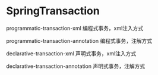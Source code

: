 # SpringTransaction

programmatic-transaction-xml 编程式事务，xml注入方式

programmatic-transaction-annotation 编程式事务，注解方式

declarative-transaction-xml 声明式事务，xml注入方式

declarative-transaction-annotation 声明式事务，注解方式






